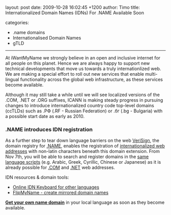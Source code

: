 layout: post
date: 2009-10-28 16:02:45 +1200
author: Timo
title: Internationalized Domain Names (IDNs) For .NAME Available Soon

categories:
  - .name domains
  - Internationalised Domain Names
  - gTLD

----

At iWantMyName we strongly believe in an open and inclusive internet for all people on this planet. Hence we are always happy to support new technical developments that move us towards a truly internationlized web. We are making a special effort to roll out new services that enable multi-lingual functionality across the global web infrastructure, as these services become available.

Although it may still take a while until we will see localized versions of the .COM, .NET or .ORG suffixes, ICANN is making steady progress in pursuing changes to introduce internationalized country code top-level domains (ccTLDs) such as .РФ (.RF - Russian Federation) or .бг (.bg - Bulgaria) with a possible start date as early as 2010.

### .NAME introduces IDN registration

As a further step to tear down language barriers on the web [VeriSign](http://www.verisign.com ".COM / .NET / .NAME Registry VeriSign"), the domain registry for [.NAME](https://iwantmyname.com/domains/name-domain-name-registration-for-names ".NAME domain"), enables the registration of [internationalized web addresses](https://iwantmyname.com/idns/search-register-internationalised-domain-names "Register Internationalized Domain Names") with non-latin characters beneath this domain extension. From Nov 7th, you will be able to search and register domains in the [same language scripts](http://www.verisign.com/domain-name-services/domain-information-center/idn-domains/scripts-languages/index.html ".COM / .NET Internationalised Domain Names Information") (e.g. Arabic, Greek, Cyrillic, Chinese or Japanese) as it is already possible for [.COM](https://iwantmyname.com/domains/com-domain-name-registration-for-commercial ".COM Domain") and [.NET](https://iwantmyname.com/domains/net-domain-name-registration-for-network ".NET Domain") web addresses.

IDN resources & domain tools:

*   [Online IDN Keyboard for other languages](https://iwantmyname.com/idns/search-register-internationalised-domain-names)
*   [FlipMyName - create mirrored domain names](https://iwantmyname.com/domain-tools/name-generator/turn-words-upside-down)

**[Get your own name domain](https://iwantmyname.com/domains/name-domain-name-registration-for-names ".NAME domain")** in your local language as soon as they become available.
